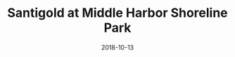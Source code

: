 ---
date: '2018-10-13'
artist: Santigold
festival: Treasure Island
venue: Middle Harbor Shoreline Park
city: Oakland
state: CA
country: USA
price: $175.00
solo: 'No'
title: Santigold at Middle Harbor Shoreline Park
slug: 2018-10-13-santigold
cover: ''
genre: ''
category: show
tags: []
created: 02/15/2019
artists:
  - Santigold
openers: []
---